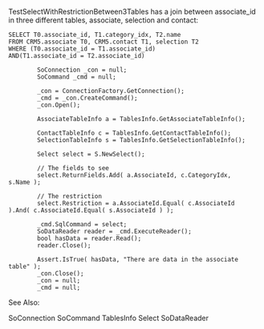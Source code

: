 <properties date="2016-05-11"
/>

TestSelectWithRestrictionBetween3Tables has a join between associate\_id in three different tables, associate, selection and contact:

```
SELECT T0.associate_id, T1.category_idx, T2.name 
FROM CRM5.associate T0, CRM5.contact T1, selection T2 
WHERE (T0.associate_id = T1.associate_id) 
AND(T1.associate_id = T2.associate_id)
```

```
        SoConnection _con = null;
        SoCommand _cmd = null;
        
        _con = ConnectionFactory.GetConnection();
        _cmd = _con.CreateCommand();
        _con.Open();

        AssociateTableInfo a = TablesInfo.GetAssociateTableInfo(); 
    
        ContactTableInfo c = TablesInfo.GetContactTableInfo();
        SelectionTableInfo s = TablesInfo.GetSelectionTableInfo();

        Select select = S.NewSelect();

        // The fields to see
        select.ReturnFields.Add( a.AssociateId, c.CategoryIdx,
s.Name );

        // The restriction
        select.Restriction = a.AssociateId.Equal( c.AssociateId
).And( c.AssociateId.Equal( s.AssociateId ) );

        _cmd.SqlCommand = select;
        SoDataReader reader = _cmd.ExecuteReader();
        bool hasData = reader.Read();
        reader.Close();

        Assert.IsTrue( hasData, "There are data in the associate
table" );
        _con.Close();
        _con = null;
        _cmd = null;
```

See Also:

SoConnection SoCommand TablesInfo Select SoDataReader
